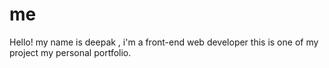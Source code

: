 # me
Hello!
my name is deepak , i'm a front-end web developer 
this is one of my project my personal portfolio.
